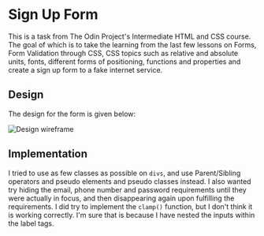# Sign Up Form
This is a task from The Odin Project's Intermediate HTML and CSS course. The goal of which is to take the learning from the last few lessons on Forms, Form Validation through CSS, CSS topics such as relative and absolute units, fonts, different forms of positioning, functions and properties and create a sign up form to a fake internet service. 

## Design 
The design for the form is given below:

![Design wireframe](https://cdn.statically.io/gh/TheOdinProject/curriculum/5f37d43908ef92499e95a9b90fc3cc291a95014c/html_css/project-sign-up-form/sign-up-form.png)

## Implementation 
I tried to use as few classes as possible on `divs`, and use Parent/Sibling operators and pseudo elements and pseudo classes instead. I also wanted try hiding the email, phone number and password requirements until they were actually in focus, and then disappearing again upon fulfilling the requirements. I did try to implement the `clamp()` function, but I don't think it is working correctly. I'm sure that is because I have nested the inputs within the label tags. 